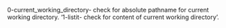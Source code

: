 0-current_working_directory- check for absolute pathname for current working directory.  ‘1-listit- check for content of current working directory’. 
